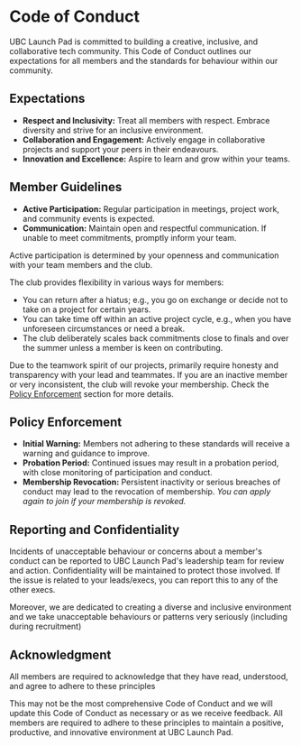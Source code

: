 # Code of Conduct

UBC Launch Pad is committed to building a creative, inclusive, and collaborative tech community. This Code of Conduct outlines our expectations for all members and the standards for behaviour within our community.

## Expectations

- **Respect and Inclusivity:** Treat all members with respect. Embrace diversity and strive for an inclusive environment.
- **Collaboration and Engagement:** Actively engage in collaborative projects and support your peers in their endeavours.
- **Innovation and Excellence:** Aspire to learn and grow within your teams.

## Member Guidelines

- **Active Participation:** Regular participation in meetings, project work, and community events is expected.
- **Communication:** Maintain open and respectful communication. If unable to meet commitments, promptly inform your team.

Active participation is determined by your openness and communication with your team members and the club.

The club provides flexibility in various ways for members:

- You can return after a hiatus; e.g., you go on exchange or decide not to take on a project for certain years.
- You can take time off within an active project cycle, e.g., when you have unforeseen circumstances or need a break.
- The club deliberately scales back commitments close to finals and over the summer unless a member is keen on contributing.

Due to the teamwork spirit of our projects, primarily require honesty and transparency with your lead and teammates. If you are an inactive member or very inconsistent, the club will revoke your membership. Check the [Policy Enforcement](#policy-enforcement) section for more details.

## Policy Enforcement

- **Initial Warning:** Members not adhering to these standards will receive a warning and guidance to improve.
- **Probation Period:** Continued issues may result in a probation period, with close monitoring of participation and conduct.
- **Membership Revocation:** Persistent inactivity or serious breaches of conduct may lead to the revocation of membership. _You can apply again to join if your membership is revoked._

## Reporting and Confidentiality

Incidents of unacceptable behaviour or concerns about a member's conduct can be reported to UBC Launch Pad's leadership team for review and action. Confidentiality will be maintained to protect those involved. If the issue is related to your leads/execs, you can report this to any of the other execs.

Moreover, we are dedicated to creating a diverse and inclusive environment and we take unacceptable behaviours or patterns very seriously (including during recruitment)

## Acknowledgment

All members are required to acknowledge that they have read, understood, and agree to adhere to these principles

This may not be the most comprehensive Code of Conduct and we will update this Code of Conduct as necessary or as we receive feedback. All members are required to adhere to these principles to maintain a positive, productive, and innovative environment at UBC Launch Pad.
